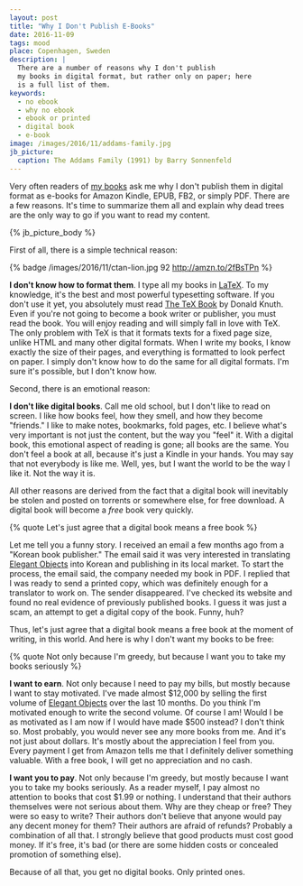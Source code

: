 ```yaml
---
layout: post
title: "Why I Don't Publish E-Books"
date: 2016-11-09
tags: mood
place: Copenhagen, Sweden
description: |
  There are a number of reasons why I don't publish
  my books in digital format, but rather only on paper; here
  is a full list of them.
keywords:
  - no ebook
  - why no ebook
  - ebook or printed
  - digital book
  - e-book
image: /images/2016/11/addams-family.jpg
jb_picture:
  caption: The Addams Family (1991) by Barry Sonnenfeld
---
```


Very often readers of [my books](/books.html) ask me why
I don't publish them in digital format as e-books for Amazon Kindle,
EPUB, FB2, or simply PDF. There are a few reasons. It's time
to summarize them all and explain why dead trees are the only way
to go if you want to read my content.

<!--more-->

{% jb_picture_body %}

First of all, there is a simple technical reason:

{% badge /images/2016/11/ctan-lion.jpg 92 http://amzn.to/2fBsTPn %}

**I don't know how to format them**.
I type all my books in [LaTeX](https://www.latex-project.org/).
To my knowledge, it's the best and
most powerful typesetting software. If you don't use it yet, you
absolutely must read
[The TeX Book](http://amzn.to/2fBsTPn) by Donald Knuth. Even if you're not
going to become a book writer or publisher, you must read the book.
You will enjoy reading and will simply fall in love with TeX. The only
problem with TeX is that it formats texts for a fixed page size, unlike
HTML and many other digital formats. When I write my books, I know exactly
the size of their pages, and everything is formatted to look perfect
on paper. I simply don't know how to do the same for all digital formats.
I'm sure it's possible, but I don't know how.

Second, there is an emotional reason:

**I don't like digital books**.
Call me old school, but I don't like to read on screen. I like how
books feel, how they smell, and how they become "friends." I like
to make notes, bookmarks, fold pages, etc. I believe what's very important is
not just the content, but the way you "feel" it. With a digital book,
this emotional aspect of reading is gone; all books are the same. You don't
feel a book at all, because it's just a Kindle in your hands. You may say
that not everybody is like me. Well, yes, but I want the world to be
the way I like it. Not the way it is.

All other reasons are derived from the fact that a digital book will
inevitably be stolen and posted on torrents or somewhere
else, for free download. A digital book will become a _free_ book very quickly.

{% quote Let's just agree that a digital book means a free book %}

Let me tell you a funny story. I received an email a few months ago from a "Korean
book publisher." The email said it was very interested in translating
[Elegant Objects](/elegant-objects.html) into Korean and publishing in its
local market. To start the process, the email said, the company needed my book in PDF.
I replied that I was ready to send a printed copy, which was
definitely enough for a translator to work on. The sender disappeared. I've checked
its website and found no real evidence of previously published books. I guess it
was just a scam, an attempt to get a digital copy of the book. Funny, huh?

Thus, let's just agree that a digital book means a free book at the moment
of writing, in this world. And here is why I don't want my books to be free:

{% quote Not only because I'm greedy, but because I want you to take my books seriously %}

**I want to earn**.
Not only because I need to pay my bills, but mostly because I want
to stay motivated. I've made almost $12,000 by selling the first volume of
[Elegant Objects](/elegant-objects.html) over the last 10 months. Do you
think I'm motivated enough to write the second volume. Of course I am!
Would I be as motivated as I am now if I would have made $500 instead? I don't think
so. Most probably, you would never see any more books from me.
And it's not just about dollars.
It's mostly about the appreciation I feel from you. Every payment
I get from Amazon tells me that I definitely deliver something valuable.
With a free book, I will get no appreciation and no cash.

**I want you to pay**.
Not only because I'm greedy, but mostly because I want you to take my
books seriously. As a reader myself, I pay almost no attention to
books that cost $1.99 or nothing. I understand that their authors themselves
were not serious about them. Why are they cheap or free? They were so easy to write?
Their authors don't believe that anyone would pay any decent money for them?
Their authors are afraid of refunds? Probably a combination of all that.
I strongly believe that good products must cost good money. If it's free,
it's bad (or there are some hidden costs or concealed promotion of something else).

Because of all that, you get no digital books. Only printed ones.
